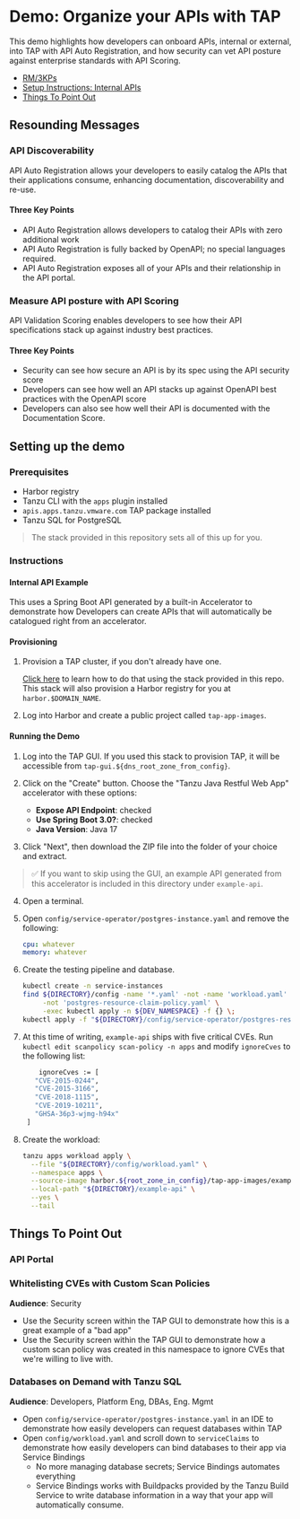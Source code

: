 # Demo: Organize your APIs with TAP

This demo highlights how developers can onboard APIs, internal or external,
into TAP with API Auto Registration, and how security can vet API posture
against enterprise standards with API Scoring.

- [RM/3KPs](#resounding-messages)
- [Setup Instructions: Internal APIs](#internal-api-demo)
- [Things To Point Out](#things-to-point-out)

## Resounding Messages

### API Discoverability

API Auto Registration allows your developers to easily catalog the APIs
that their applications consume, enhancing documentation, discoverability and
re-use.

#### Three Key Points

- API Auto Registration allows developers to catalog their APIs with zero
  additional work
- API Auto Registration is fully backed by OpenAPI; no special languages
  required.
- API Auto Registration exposes all of your APIs and their relationship in the
  API portal.

### Measure API posture with API Scoring

API Validation Scoring enables developers to see how their API specifications
stack up against industry best practices.

#### Three Key Points

- Security can see how secure an API is by its spec using the API security score
- Developers can see how well an API stacks up against OpenAPI best practices
  with the OpenAPI score
- Developers can also see how well their API is documented with the
  Documentation Score.

## Setting up the demo

### Prerequisites

- Harbor registry
- Tanzu CLI with the `apps` plugin installed
- `apis.apps.tanzu.vmware.com` TAP package installed
- Tanzu SQL for PostgreSQL

> The stack provided in this repository sets all of this up for you.

### Instructions

#### Internal API Example

This uses a Spring Boot API generated by a built-in Accelerator to demonstrate
how Developers can create APIs that will automatically be catalogued right
from an accelerator.

#### Provisioning

1. Provision a TAP cluster, if you don't already have one.

   [Click here](../../../README.md) to learn how to do that using the stack
   provided in this repo. This stack will also provision a Harbor registry for
   you at `harbor.$DOMAIN_NAME`.

2. Log into Harbor and create a public project called `tap-app-images`.

#### Running the Demo

1. Log into the TAP GUI. If you used this stack to provision TAP,
   it will be accessible from `tap-gui.${dns_root_zone_from_config}`.

2. Click on the "Create" button. Choose the "Tanzu Java Restful Web App"
   accelerator with these options:
   - **Expose API Endpoint**: checked
   - **Use Spring Boot 3.0?**: checked
   - **Java Version**: Java 17

3. Click "Next", then download the ZIP file into the folder of your choice and
   extract.

> ✅ If you want to skip using the GUI, an example API generated from this
> accelerator is included in this directory under `example-api`.

4. Open a terminal.

5. Open `config/service-operator/postgres-instance.yaml` and remove the
   following:

   ```yaml
   cpu: whatever
   memory: whatever
   ```

6. Create the testing pipeline and database.

   ```sh
   kubectl create -n service-instances
   find ${DIRECTORY}/config -name '*.yaml' -not -name 'workload.yaml' \
        -not 'postgres-resource-claim-policy.yaml' \
        -exec kubectl apply -n ${DEV_NAMESPACE} -f {} \;
   kubectl apply -f "${DIRECTORY}/config/service-operator/postgres-resource-claim-policy.yaml"
   ```

7. At this time of writing, `example-api` ships with five critical CVEs.
   Run `kubectl edit scanpolicy scan-policy -n apps` and modify
   `ignoreCves` to the following list:

   ```sh
       ignoreCves := [
      "CVE-2015-0244",
      "CVE-2015-3166",
      "CVE-2018-1115",
      "CVE-2019-10211",
      "GHSA-36p3-wjmg-h94x"
    ]
   ```

8. Create the workload:

    ```sh
    tanzu apps workload apply \
      --file "${DIRECTORY}/config/workload.yaml" \
      --namespace apps \
      --source-image harbor.${root_zone_in_config}/tap-app-images/example-api \
      --local-path "${DIRECTORY}/example-api" \
      --yes \
      --tail
    ```

## Things To Point Out

### API Portal

### Whitelisting CVEs with Custom Scan Policies

**Audience**: Security

- Use the Security screen within the TAP GUI to demonstrate how this is a great
  example of a "bad app"
- Use the Security screen within the TAP GUI to demonstrate how a custom
  scan policy was created in this namespace to ignore CVEs that we're
  willing to live with.

### Databases on Demand with Tanzu SQL

**Audience**: Developers, Platform Eng, DBAs, Eng. Mgmt

- Open `config/service-operator/postgres-instance.yaml` in an IDE
  to demonstrate how easily developers can request databases within TAP
- Open `config/workload.yaml` and scroll down to `serviceClaims` to
  demonstrate how easily developers can bind databases to their app via
  Service Bindings
    - No more managing database secrets; Service Bindings automates
      everything
    - Service Bindings works with Buildpacks provided by the Tanzu
      Build Service to write database information in a way that
      your app will automatically consume.


